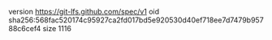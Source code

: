 version https://git-lfs.github.com/spec/v1
oid sha256:568fac520174c95927ca2fd017bd5e920530d40ef718ee7d7479b95788c6cef4
size 1116
